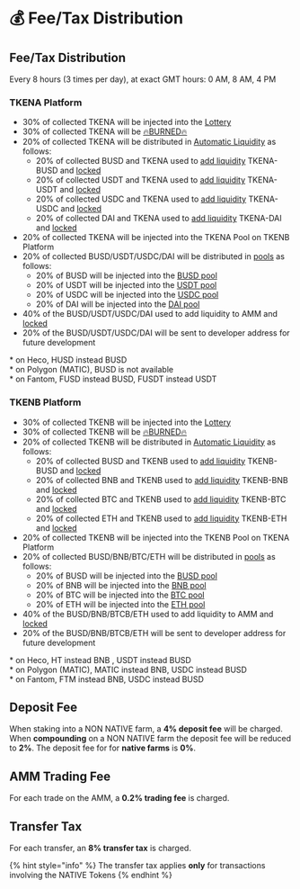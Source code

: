 # 💰 Fee/Tax Distribution

## Fee/Tax Distribution <a id="deposit-fee"></a>

Every 8 hours \(3 times per day\), at exact GMT hours: 0 AM, 8 AM, 4 PM

### TKENA Platform

* 30% of collected TKENA will be injected into the [Lottery](lottery.md)
* 30% of collected TKENA will be [🔥BURNED🔥](https://testnet.bscscan.com/token/0x8a5a76401ada8998603d982d8343752fec75972b?a=0x000000000000000000000000000000000000dEaD)
* 20% of collected TKENA will be distributed in [Automatic Liquidity](automatic-liquidity.md) as follows:
  * 20% of collected BUSD and TKENA  used to [add liquidity](automatic-liquidity.md) TKENA-BUSD and [locked](locked-liquidity.md)
  * 20% of collected USDT and TKENA  used to [add liquidity](automatic-liquidity.md) TKENA-USDT and [locked](locked-liquidity.md)
  * 20% of collected USDC and TKENA  used to [add liquidity](automatic-liquidity.md) TKENA-USDC and [locked](locked-liquidity.md)
  * 20% of collected DAI and TKENA  used to [add liquidity](automatic-liquidity.md) TKENA-DAI and [locked](locked-liquidity.md)
* 20% of collected TKENA will be injected into the TKENA Pool on TKENB Platform
* 20% of collected BUSD/USDT/USDC/DAI will be distributed in [pools](token-pools.md) as follows:
  * 20% of BUSD will be injected into the [BUSD pool](token-pools.md)
  * 20% of USDT will be injected into the [USDT pool](token-pools.md)
  * 20% of USDC will be injected into the [USDC pool](token-pools.md)
  * 20% of DAI will be injected into the [DAI pool](token-pools.md)
* 40% of the BUSD/USDT/USDC/DAI used to add liquidity to AMM and [locked](locked-liquidity.md)
* 20% of the BUSD/USDT/USDC/DAI will be sent to developer address for future development

\* on Heco, HUSD instead BUSD   
\* on Polygon \(MATIC\), BUSD is not available   
\* on Fantom, FUSD instead BUSD, FUSDT instead USDT

### TKENB Platform

* 30% of collected TKENB will be injected into the [Lottery](lottery.md)
* 30% of collected TKENB will be [🔥BURNED🔥](https://testnet.bscscan.com/token/0x8a5a76401ada8998603d982d8343752fec75972b?a=0x000000000000000000000000000000000000dEaD)
* 20% of collected TKENB will be distributed in [Automatic Liquidity](automatic-liquidity.md) as follows:
  * 20% of collected BUSD and TKENB  used to [add liquidity](automatic-liquidity.md) TKENB-BUSD and [locked](locked-liquidity.md)
  * 20% of collected BNB and TKENB  used to [add liquidity](automatic-liquidity.md) TKENB-BNB and [locked](locked-liquidity.md)
  * 20% of collected BTC and TKENB  used to [add liquidity](automatic-liquidity.md) TKENB-BTC and [locked](locked-liquidity.md)
  * 20% of collected ETH and TKENB used to [add liquidity](automatic-liquidity.md) TKENB-ETH and [locked](locked-liquidity.md)
* 20% of collected TKENB will be injected into the TKENB Pool on TKENA Platform
* 20% of collected BUSD/BNB/BTC/ETH will be distributed in [pools](token-pools.md) as follows:
  * 20% of BUSD will be injected into the [BUSD pool](token-pools.md)
  * 20% of BNB will be injected into the [BNB pool](token-pools.md)
  * 20% of BTC will be injected into the [BTC pool](token-pools.md)
  * 20% of ETH will be injected into the [ETH pool](token-pools.md)
* 40% of the BUSD/BNB/BTCB/ETH used to add liquidity to AMM and [locked](locked-liquidity.md)
* 20% of the BUSD/BNB/BTCB/ETH will be sent to developer address for future development

\* on Heco, HT instead BNB , USDT instead BUSD   
\* on Polygon \(MATIC\), MATIC instead BNB, USDC instead BUSD   
\* on Fantom, FTM instead BNB, USDC instead BUSD

## Deposit Fee <a id="deposit-fee"></a>

When staking into a NON NATIVE farm, a **4% deposit fee** will be charged. When **compounding** on a NON NATIVE farm the deposit fee will be reduced to **2%**. The deposit fee for for **native farms** is **0%**.

## AMM Trading Fee <a id="trading-fee"></a>

For each trade on the AMM, a **0.2% trading fee** is charged.

## Transfer Tax <a id="transfer-tax"></a>

For each transfer, an **8% transfer tax** is charged.

{% hint style="info" %}
The transfer tax applies **only** for transactions involving the NATIVE Tokens
{% endhint %}

